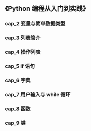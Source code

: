 ## 《Python 编程从入门到实践》

### cap_2 变量与简单数据类型
### cap_3 列表简介
### cap_4 操作列表
### cap_5 if 语句
### cap_6 字典
### cap_7 用户输入与 while 循环
### cap_8 函数
### cap_9 类
